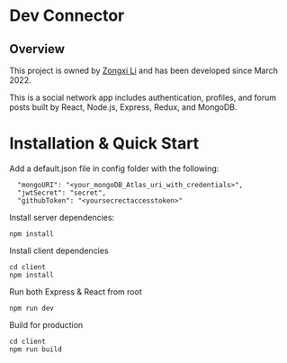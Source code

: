 # Dev Connector

## Overview

This project is owned by [Zongxi Li](https://www.linkedin.com/in/zongxi-li/) and has been developed  since March 2022.

This is a social network app includes authentication, profiles, and forum posts built by React, Node.js, Express, Redux, and MongoDB.

# Installation & Quick Start

Add a default.json file in config folder with the following:
```
  "mongoURI": "<your_mongoDB_Atlas_uri_with_credentials>",
  "jwtSecret": "secret",
  "githubToken": "<yoursecrectaccesstoken>"
```
Install server dependencies:
```
npm install
```
Install client dependencies
```
cd client
npm install
```
Run both Express & React from root
```
npm run dev
```
Build for production
```
cd client
npm run build
```